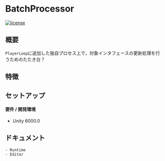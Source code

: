 # BatchProcessor

[![license](https://img.shields.io/badge/LICENSE-MIT-green.svg)](LICENSE)

## 概要
`PlayerLoop`に追加した独自プロセス上で，対象インタフェースの更新処理を行うためのたたき台？

## 特徴



## セットアップ
#### 要件 / 開発環境
- Unity 6000.0

## ドキュメント


```
- Runtime
- Editor
```
